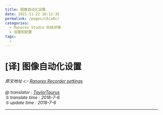 ```yaml
---
title: 图像自动化设置
date: 2021-11-22 16:12:35
permalink: /pages/c6ca0c/
categories:
  - Ranorex Studio 系统详情
  - 设置和配置
tags:
  - 
---
```

# [译] 图像自动化设置

*原文地址 👉 [Ranorex Recorder settings][0]*

*@ translator : [TaylorTaurus](https://github.com/taylortaurus)*      
*♋ translate time : 2018-7-6*  
*♋ update time : 2018-7-6*  

---

[0]: https://www.ranorex.com/help/latest/ranorex-studio-system-details/settings-configuration/ranorex-recorder-settings/


